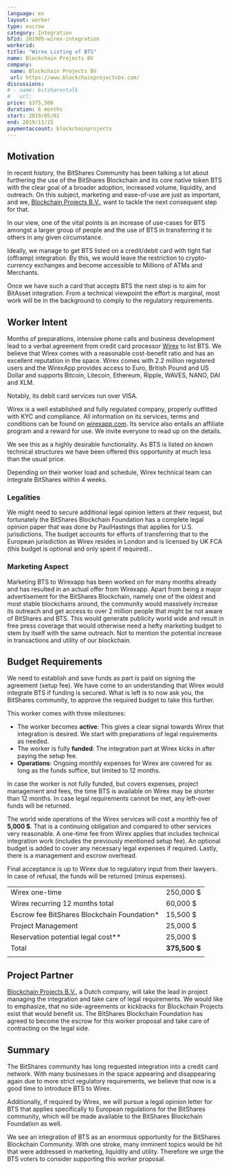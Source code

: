 ```yaml
---
language: en
layout: worker
type: escrow
category: Integration
bfid: 201905-wirex-integration
workerid:
title: "Wirex Listing of BTS"
name: Blockchain Projects BV
company:
 name: Blockchain Projects BV
 url: https://www.blockchainprojectsbv.com/
discussions:
# - name: bitsharestalk
#   url: 
price: $375,500
duration: 6 months
start: 2019/05/01
end: 2019/11/15
paymentaccount: blockchainprojects
---
```


## Motivation

In recent history, the BitShares Community has been talking a lot about
furthering the use of the BitShares Blockchain and its core native token BTS
with the clear goal of a broader adoption, increased volume, liquidity, and
outreach. On this subject, marketing and ease-of-use are just as important, and
we, [Blockchain Projects B.V.](https://www.blockchainprojectsbv.com/), want to
tackle the next consequent step for that.

In our view, one of the vital points is an increase of use-cases for BTS
amongst a larger group of people and the use of BTS in transferring it to
others in any given circumstance.

Ideally, we manage to get BTS listed on a credit/debit card with tight fiat
(offramp) integration. By this, we would leave the restriction to
crypto-currency exchanges and become accessible to Millions of ATMs and
Merchants.

Once we have such a  card that accepts BTS the next step is to aim for BitAsset
integration. From a technical viewpoint the effort is marginal, most work will
be in the background to comply to the regulatory requirements.

## Worker Intent

Months of preparations, intensive phone calls and business development lead to
a verbal agreement from credit card processor [Wirex](https://wirexapp.com) to
list BTS. We believe that Wirex comes with a reasonable cost-benefit ratio and
has an excellent reputation in the space. Wirex comes with 2.2 million
registered users and the WirexApp provides access to Euro, British Pound and US
Dollar and supports Bitcoin, Litecoin, Ethereum, Ripple, WAVES, NANO, DAI and
XLM.

Notably, its debit card services run over VISA.

Wirex is a well established and fully regulated company, properly outfitted
with KYC and compliance. All information on its services, terms and conditions
can be found on [wirexapp.com](http://www.wirexapp.com/). Its service also
entails an affiliate program and a reward for use. We invite everyone to read
up on the details.

We see this as a highly desirable functionality. As BTS is listed on known
technical structures we have been offered this opportunity at much less than
the usual price.

Depending on their worker load and schedule, Wirex technical team can integrate
BitShares within 4 weeks.

### Legalities

We might need to secure additional legal opinion letters at their request, but
fortunately the BitShares Blockchain Foundation has a complete legal opinion
paper that was done by PaulHastings that applies for U.S. jurisdictions. The
budget accounts for efforts of transferring that to the European jurisdiction
as Wirex resides in London and is licensed by UK FCA (this budget is optional
		and only spent if required)..

### Marketing Aspect

Marketing BTS to Wirexapp has been worked on for many months already and has
resulted in an actual offer from Wirexapp. Apart from being a major
advertisement for the BitShares Blockchain, namely one of the oldest and most
stable blockchains around, the community would  massively increase its outreach
and get access to over 2 million people that might be not aware of BitShares
and BTS. This  would generate publicity world wide and result in free press
coverage that would otherwise need a hefty marketing budget to stem by itself
with the same outreach. Not to mention the potential increase in transactions
and utility of our blockchain.

## Budget Requirements

We need to establish and save funds as part is paid on signing the agreement
(setup fee). We have come to an understanding that Wirex would integrate BTS if
funding is secured. What is left is to now ask you, the BitShares community, to
approve the required budget to take this further.

This worker comes with three milestones:

* The worker becomes **active**: This gives a clear signal towards Wirex that integration is desired. We start with preparations of legal requirements as needed.
* The worker is fully **funded**: The integration part at Wirex kicks in after paying the setup fee.
* **Operations**: Ongoing monthly expenses for Wirex are covered for as long as the funds suffice, but limited to 12 months.

In case the worker is not fully funded, but covers expenses, project management
and fees, the time BTS is available on Wirex may be shorter than 12 months.  In
case legal requirements cannot be met, any left-over funds will be returned.

The world wide operations of the Wirex services will cost a monthly fee of
**5,000 $**. That is a continuing obligation and compared to other services
very reasonable. A one-time fee from Wirex applies that includes technical
integration work (includes the previously mentioned setup fee). An optional
budget is added  to cover any necessary legal expenses if required. Lastly,
there is a management and escrow overhead.

Final acceptance is up to Wirex due to regulatory input from their lawyers. In
case of refusal, the funds will be returned (minus expenses).

|  |  |
|--|--|
| Wirex one-time | 250,000 $ |
| Wirex recurring 12 months total | 60,000 $ |
| Escrow fee BitShares Blockchain Foundation* | 15,500 $ |
| Project Management | 25,000 $ |
| Reservation potential legal cost** | 25,000 $ |
| Total | **375,500 $**|
|  |  |

## Project Partner

[Blockchain Projects B.V.](https://www.blockchainprojectsbv.com/), a Dutch
company, will take the lead in project managing the integration and take care
of legal requirements. We would like to emphasize, that no side-agreements or
kickbacks for Blockchain Projects exist that would benefit us.  The BitShares
Blockchain Foundation has agreed to become the escrow for this worker proposal
and take care of contracting on the legal side.

## Summary

The BitShares community has long requested integration into a credit card
network. With many businesses in the space appearing and disappearing again due
to more strict regulatory requirements, we believe that now is a good time to
introduce BTS to Wirex.

Additionally, if required by Wirex, we will pursue a legal opinion letter for
BTS that applies specifically to European regulations for the BitShares
community, which will be made available to the BitShares Blockchain Foundation
as well.

We see an integration of BTS as an enormous opportunity for the BitShares
Blockchain Community. With one stroke, many imminent topics would be hit that
were addressed in marketing, liquidity and utility. Therefore we urge the BTS
voters to consider supporting this worker proposal.
